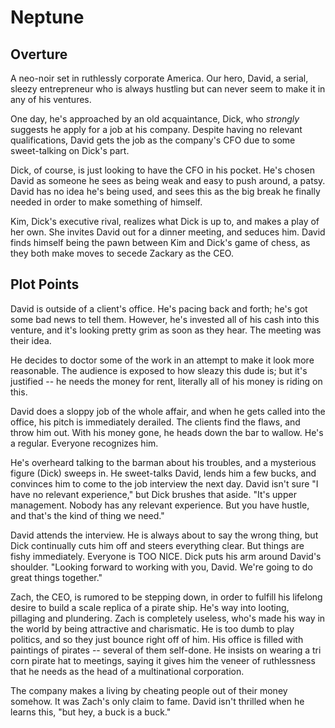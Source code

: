 # Neptune

## Overture

A neo-noir set in ruthlessly corporate America. Our hero, David, a serial,
sleezy entrepreneur who is always hustling but can never seem to make it in any
of his ventures.

One day, he's approached by an old acquaintance, Dick, who *strongly* suggests
he apply for a job at his company. Despite having no relevant qualifications,
David gets the job as the company's CFO due to some sweet-talking on Dick's
part.

Dick, of course, is just looking to have the CFO in his pocket. He's chosen
David as someone he sees as being weak and easy to push around, a patsy. David
has no idea he's being used, and sees this as the big break he finally needed in
order to make something of himself.

Kim, Dick's executive rival, realizes what Dick is up to, and makes a play of
her own. She invites David out for a dinner meeting, and seduces him. David
finds himself being the pawn between Kim and Dick's game of chess, as they both
make moves to secede Zackary as the CEO.

## Plot Points

David is outside of a client's office. He's pacing back and forth; he's got some
bad news to tell them. However, he's invested all of his cash into this venture,
and it's looking pretty grim as soon as they hear. The meeting was their idea.

He decides to doctor some of the work in an attempt to make it look more
reasonable. The audience is exposed to how sleazy this dude is; but it's
justified -- he needs the money for rent, literally all of his money is riding
on this.

David does a sloppy job of the whole affair, and when he gets called into the
office, his pitch is immediately derailed. The clients find the flaws, and throw
him out. With his money gone, he heads down the bar to wallow. He's a regular.
Everyone recognizes him.

He's overheard talking to the barman about his troubles, and a mysterious figure
(Dick) sweeps in. He sweet-talks David, lends him a few bucks, and convinces him
to come to the job interview the next day. David isn't sure "I have no relevant
experience," but Dick brushes that aside. "It's upper management. Nobody has any
relevant experience. But you have hustle, and that's the kind of thing we need."

David attends the interview. He is always about to say the wrong thing, but Dick
continually cuts him off and steers everything clear. But things are fishy
immediately. Everyone is TOO NICE. Dick puts his arm around David's shoulder.
"Looking forward to working with you, David. We're going to do great things
together."

Zach, the CEO, is rumored to be stepping down, in order to fulfill his lifelong
desire to build a scale replica of a pirate ship. He's way into looting,
pillaging and plundering. Zach is completely useless, who's made his way in the
world by being attractive and charismatic. He is too dumb to play politics, and
so they just bounce right off of him. His office is filled with paintings of
pirates -- several of them self-done. He insists on wearing a tri corn pirate
hat to meetings, saying it gives him the veneer of ruthlessness that he needs as
the head of a multinational corporation.

The company makes a living by cheating people out of their money somehow. It was
Zach's only claim to fame. David isn't thrilled when he learns this, "but hey, a
buck is a buck."

